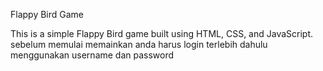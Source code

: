 Flappy Bird Game

This is a simple Flappy Bird game built using HTML, CSS, and JavaScript.
sebelum memulai memainkan anda harus login terlebih dahulu menggunakan username dan password
